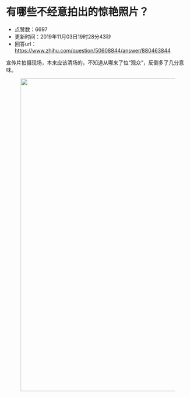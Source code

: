 # 有哪些不经意拍出的惊艳照片？
- 点赞数：6697
- 更新时间：2019年11月03日19时28分43秒
- 回答url：https://www.zhihu.com/question/50608844/answer/880463844
<body>
 <p data-pid="27uqjvZC">宣传片拍摄现场，本来应该清场的，不知道从哪来了位“观众”，反倒多了几分意味。</p>
 <figure data-size="normal">
  <img src="https://pic1.zhimg.com/50/v2-717dbe0ef1db109971ade74a02dff3c3_720w.jpg?source=1940ef5c" data-rawwidth="856" data-rawheight="1280" data-size="normal" data-original-token="v2-fe2a934295a3c3f7a0f4993478cec0e8" data-default-watermark-src="https://pic1.zhimg.com/50/v2-8966fced8d207830563e4b5eb2ff0ce5_720w.jpg?source=1940ef5c" class="origin_image zh-lightbox-thumb" width="856" data-original="https://pica.zhimg.com/v2-717dbe0ef1db109971ade74a02dff3c3_r.jpg?source=1940ef5c">
 </figure>
 <p></p>
</body>